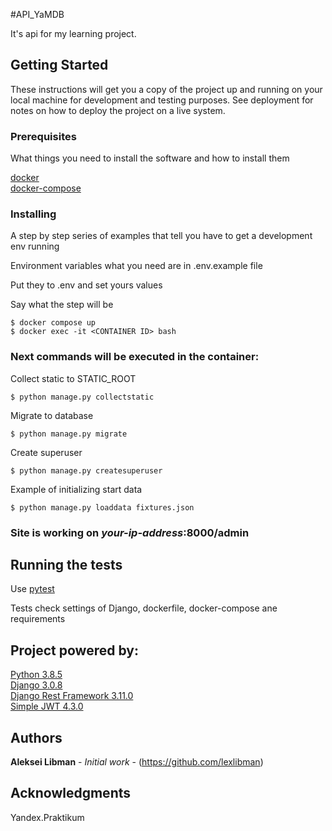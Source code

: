 #API_YaMDB

It's api for my learning project. 

## Getting Started

These instructions will get you a copy of the project up and running on your local machine for development and testing purposes. See deployment for notes on how to deploy the project on a live system.

### Prerequisites

What things you need to install the software and how to install them

[docker](https://docs.docker.com/engine/install/) <br>
[docker-compose](https://docs.docker.com/compose/install/)

### Installing

A step by step series of examples that tell you have to get a development env running

Environment variables what you need are in .env.example file

Put they to .env and set yours values

Say what the step will be

```
$ docker compose up
$ docker exec -it <CONTAINER ID> bash
```
### Next commands will be executed in the container:

Collect static to STATIC_ROOT

```
$ python manage.py collectstatic
```

Migrate to database

```
$ python manage.py migrate
```

Create superuser

```
$ python manage.py createsuperuser
```

Example of initializing start data

```
$ python manage.py loaddata fixtures.json
```

### Site is working on *your-ip-address*:8000/admin

## Running the tests

Use [pytest](https://docs.pytest.org/en/stable/)

Tests check settings of Django, dockerfile, docker-compose ane requirements

## Project powered by:
[Python 3.8.5](https://www.python.org/downloads/release/python-385/) <br>
[Django 3.0.8](https://www.djangoproject.com) <br>
[Django Rest Framework 3.11.0](https://www.django-rest-framework.org) <br>
[Simple JWT 4.3.0](https://django-rest-framework-simplejwt.readthedocs.io/en/latest/)

## Authors

**Aleksei Libman** - *Initial work* - (https://github.com/lexlibman)

## Acknowledgments

Yandex.Praktikum
